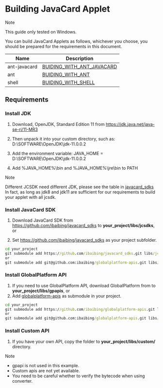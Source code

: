 # Building JavaCard Applet
>[!Note]
>This guide only tested on Windows.

You can build JavaCard Applets as follows, whichever you choose, you should be prepared for the requirements in this document.

| Name         | Description                                               |
| ------------ | --------------------------------------------------------- |
| ant-javacard | [BUIDING_WITH_ANT_JAVACARD](BUIDING_WITH_ANT_JAVACARD.md) |
| ant          | [BUIDING_WITH_ANT](BUIDING_WITH_ANT.md)                   |
| shell        | [BUIDING_WITH_SHELL](BUIDING_WITH_SHELL.md)               |

## Requirements

### Install JDK

1. Download, OpenJDK, Standard Edition 11 from https://jdk.java.net/java-se-ri/11-MR3

2. Then unpack it into your custom directory, such as: D:\SOFTWARE\OpenJDK\jdk-11.0.0.2

3. Add the environment variable: JAVA_HOME = D:\SOFTWARE\OpenJDK\jdk-11.0.0.2

4. Add %JAVA_HOME%\bin and %JAVA_HOME%\jre\bin to PATH

>[!Note]
>Different JCSDK need different JDK, please see the table in [javacard_sdks](https://github.com/ibaibing/javacard_sdks/blob/master/README.FORK.md)
>In fact, as long as jdk8 and jdk11 are sufficient for our requirements to build your applet with all jcsdk.

### Install JavaCard SDK

1. Download JavaCard SDK from https://github.com/ibaibing/javacard_sdks to **your_project/libs/jcsdks**, or

2. Set https://github.com/ibaibing/javacard_sdks as your project subfolder.
```bat
cd your_project
git submodule add https://github.com/ibaibing/javacard_sdks.git libs/jcsdks
or
git submodule add git@github.com:ibaibing/globalplatform-apis.git libs/jcsdks

```
### Install GlobalPlatform API

1. If you need to use GlobalPlatform API, download GlobalPlatform from to **your_project/libs/gpapis**, or 
1. Add [globalplatform-apis](https://github.com/ibaibing/globalplatform-apis.git) as  submodule in your project.
```bat
cd your_project
git submodule add https://github.com/ibaibing/globalplatform-apis.git libs/gpapis
or
git submodule add git@github.com:ibaibing/globalplatform-apis.git libs/gpapis
```

### Install Custom API

1. If you have your own API, copy the folder to **your_project/libs/custom/** directory.

>[!Note]
>- gpapi is not used in this example.
>- Custom apis are not yet available.
>- You need to be careful whether to verify the bytecode when using converter.
